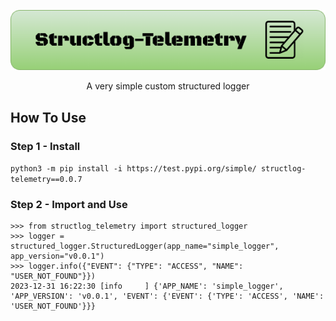 <div align="center">
<p align="center">
<img src="structlog_telemetery.drawio.png">
</p>

A very simple custom structured logger
</div>

## How To Use
### Step 1 - Install
```python3 -m pip install -i https://test.pypi.org/simple/ structlog-telemetry==0.0.7```

### Step 2 - Import and Use
```
>>> from structlog_telemetry import structured_logger
>>> logger = structured_logger.StructuredLogger(app_name="simple_logger", app_version="v0.0.1")
>>> logger.info({"EVENT": {"TYPE": "ACCESS", "NAME": "USER_NOT_FOUND"}})
2023-12-31 16:22:30 [info     ] {'APP_NAME': 'simple_logger', 'APP_VERSION': 'v0.0.1', 'EVENT': {'EVENT': {'TYPE': 'ACCESS', 'NAME': 'USER_NOT_FOUND'}}}
```
